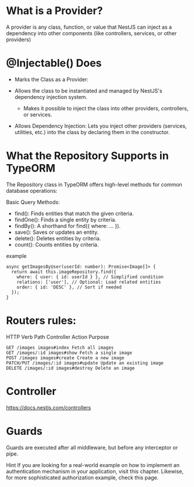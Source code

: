 # What is a Provider?

A provider is any class, function, or value that NestJS can inject as a dependency into other components (like controllers, services, or other providers)

# @Injectable() Does

- Marks the Class as a Provider:

- Allows the class to be instantiated and managed by NestJS's dependency injection system.
  - Makes it possible to inject the class into other providers, controllers, or services.
- Allows Dependency Injection:
  Lets you inject other providers (services, utilities, etc.) into the class by declaring them in the constructor.

# What the Repository Supports in TypeORM

The Repository class in TypeORM offers high-level methods for common database operations:

Basic Query Methods:

- find(): Finds entities that match the given criteria.
- findOne(): Finds a single entity by criteria.
- findBy(): A shorthand for find({ where: ... }).
- save(): Saves or updates an entity.
- delete(): Deletes entities by criteria.
- count(): Counts entities by criteria.

example

```
async getImagesByUser(userId: number): Promise<Image[]> {
  return await this.imageRepository.find({
    where: { user: { id: userId } }, // Simplified condition
    relations: ['user'], // Optional: Load related entities
    order: { id: 'DESC' }, // Sort if needed
  });
}
```

# Routers rules:

HTTP Verb Path Controller Action Purpose

```
GET /images images#index Fetch all images
GET /images/:id images#show Fetch a single image
POST /images images#create Create a new image
PATCH/PUT /images/:id images#update Update an existing image
DELETE /images/:id images#destroy Delete an image
```

# Controller

https://docs.nestjs.com/controllers

# Guards

Guards are executed after all middleware, but before any interceptor or pipe.

Hint
If you are looking for a real-world example on how to implement an authentication mechanism in your application, visit this chapter. Likewise, for more sophisticated authorization example, check this page.
